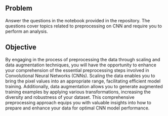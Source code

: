 
## Problem

Answer the questions in the notebook provided in the repository. The questions cover topics related to preprocessing on CNN and require you to perform an analysis.

## Objective

By engaging in the process of preprocessing the data through scaling and data augmentation techniques, you will have the opportunity to enhance your comprehension of the essential preprocessing steps involved in Convolutional Neural Networks (CNNs). Scaling the data enables you to bring the pixel values into an appropriate range, facilitating efficient model training. Additionally, data augmentation allows you to generate augmented training examples by applying various transformations, increasing the diversity and robustness of your dataset. This comprehensive preprocessing approach equips you with valuable insights into how to prepare and enhance your data for optimal CNN model performance.

